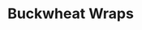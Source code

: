 ---
title: Buckwheat Wraps
metadata:
  servings: '2'
  course: Side
  title: Buckwheat Wraps
  source: https://www.freee-foods.co.uk/recipes/buckwheat-flat-bread-tortilla-wraps
ingredients:
- name: coconut oil
  amount: 4 tsp
- name: buckwheat flour
  amount: 100 g
- name: tepid water
  amount: 180 ml
cookware:
- name: mixing bowl
- name: whisk
- name: frying pan
steps:
- description: Grab a mixing bowl and add in the buckwheat flour, gradually whisk
    in the tepid water to form the mixture for the wrap.
- description: Leave the mixture to stand for 15-20 minutes (although you can cook
    straight away if you're in a rush).
- description: Add a teaspoon of coconut oil to a frying pan on a medium heat. Add
    half the mixture to the pan to cook for 2-3 minutes, until it's firm enough to
    flip.
- description: Flip it over and cook the other side for 1-2 minutes.
- description: Transfer to a plate, and cover with foil if you want to keep it warm.

---